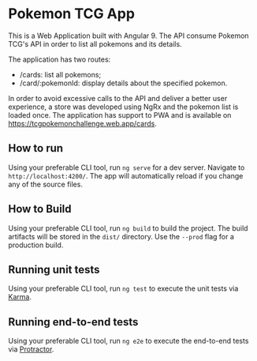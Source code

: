 # Pokemon TCG App

This is a Web Application built with Angular 9. The API consume Pokemon TCG's API in order to list all pokemons and its details.

The application has two routes:

- /cards: list all pokemons;
- /card/:pokemonId: display details about the specified pokemon.

In order to avoid excessive calls to the API and deliver a better user experience, a store was developed using NgRx and the pokemon list is loaded once. The application has support to PWA and is available on https://tcgpokemonchallenge.web.app/cards.

## How to run

Using your preferable CLI tool, run `ng serve` for a dev server. Navigate to `http://localhost:4200/`. The app will automatically reload if you change any of the source files.

## How to Build

Using your preferable CLI tool, run `ng build` to build the project. The build artifacts will be stored in the `dist/` directory. Use the `--prod` flag for a production build.

## Running unit tests

Using your preferable CLI tool, run `ng test` to execute the unit tests via [Karma](https://karma-runner.github.io).

## Running end-to-end tests

Using your preferable CLI tool, run `ng e2e` to execute the end-to-end tests via [Protractor](http://www.protractortest.org/).
